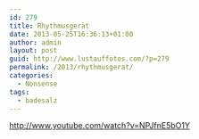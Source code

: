 ```yaml
---
id: 279
title: Rhythmusgerät
date: 2013-05-25T16:36:13+01:00
author: admin
layout: post
guid: http://www.lustauffotos.com/?p=279
permalink: /2013/rhythmusgerat/
categories:
  - Nonsense
tags:
  - badesalz
---
```

<http://www.youtube.com/watch?v=NPJfnE5bO1Y>